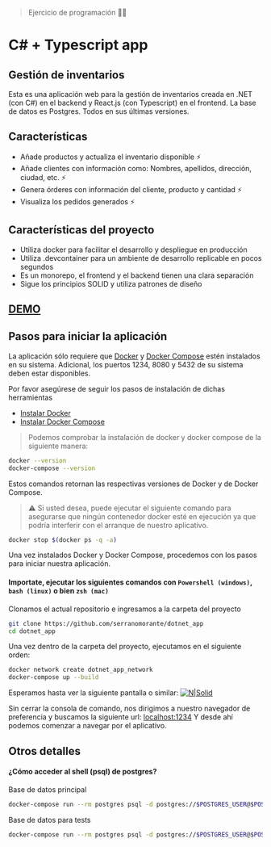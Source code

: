 > Ejercicio de programación 👨‍🔬

# C# + Typescript app

## Gestión de inventarios

Esta es una aplicación web para la gestión de inventarios creada en .NET (con C#) en el backend y React.js (con Typescript) en el frontend. La base de datos es Postgres. Todos en sus últimas versiones.

## Características

- Añade productos y actualiza el inventario disponible ⚡
- Añade clientes con información como: Nombres, apellidos, dirección, ciudad, etc. ⚡
- Genera órderes con información del cliente, producto y cantidad ⚡
- Visualiza los pedidos generados ⚡

## Características del proyecto

- Utiliza docker para facilitar el desarrollo y despliegue en producción
- Utiliza .devcontainer para un ambiente de desarrollo replicable en pocos segundos
- Es un monorepo, el frontend y el backend tienen una clara separación
- Sigue los principios SOLID y utiliza patrones de diseño

## [DEMO](https://dotnet.serranomorantepatricio.info)

## Pasos para iniciar la aplicación

La aplicación sólo requiere que [Docker](https://www.docker.com/) y [Docker Compose](https://docs.docker.com/compose/) estén instalados en su sistema.
Adicional, los puertos 1234, 8080 y 5432 de su sistema deben estar disponibles.

Por favor asegúrese de seguir los pasos de instalación de dichas herramientas

- [Instalar Docker](https://docs.docker.com/engine/install/)
- [Instalar Docker Compose](https://docs.docker.com/compose/install/)

> Podemos comprobar la instalación de docker y docker compose de la siguiente manera:

```sh
docker --version
docker-compose --version
```

Estos comandos retornan las respectivas versiones de Docker y de Docker Compose.

> ⚠ Si usted desea, puede ejecutar el siguiente comando para asegurarse que ningún contenedor docker esté en ejecución ya que podría interferir con el arranque de nuestro aplicativo.

```sh
docker stop $(docker ps -q -a)
```

Una vez instalados Docker y Docker Compose, procedemos con los pasos para iniciar nuestra aplicación.

#### Importate, ejecutar los siguientes comandos con `Powershell (windows)`, `bash (linux)` o bien `zsh (mac)`

Clonamos el actual repositorio e ingresamos a la carpeta del proyecto

```sh
git clone https://github.com/serranomorante/dotnet_app
cd dotnet_app
```

Una vez dentro de la carpeta del proyecto, ejecutamos en el siguiente orden:

```sh
docker network create dotnet_app_network
docker-compose up --build
```

Esperamos hasta ver la siguiente pantalla o similar:
[![N|Solid](https://i.postimg.cc/RVVW0kSv/Code-h-Ln-TMTz-EF3.png)](https://nodesource.com/products/nsolid)

Sin cerrar la consola de comando, nos dirigimos a nuestro navegador de preferencia y buscamos la siguiente url:
[localhost:1234](http://localhost:1234)
Y desde ahí podemos comenzar a navegar por el aplicativo.

## Otros detalles

#### ¿Cómo acceder al shell (psql) de postgres?

Base de datos principal

```sh
docker-compose run --rm postgres psql -d postgres://$POSTGRES_USER@$POSTGRES_HOST/$POSTGRES_DB
```

Base de datos para tests

```sh
docker-compose run --rm postgres psql -d postgres://$POSTGRES_USER@$POSTGRES_HOST/$POSTGRES_TEST_DB
```
